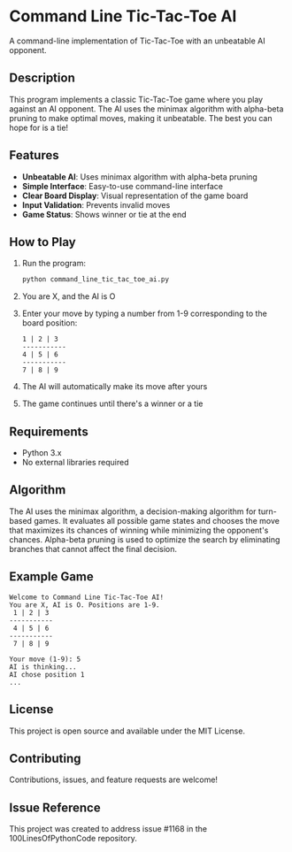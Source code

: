 # Command Line Tic-Tac-Toe AI

A command-line implementation of Tic-Tac-Toe with an unbeatable AI opponent.

## Description

This program implements a classic Tic-Tac-Toe game where you play against an AI opponent. The AI uses the minimax algorithm with alpha-beta pruning to make optimal moves, making it unbeatable. The best you can hope for is a tie!

## Features

- **Unbeatable AI**: Uses minimax algorithm with alpha-beta pruning
- **Simple Interface**: Easy-to-use command-line interface
- **Clear Board Display**: Visual representation of the game board
- **Input Validation**: Prevents invalid moves
- **Game Status**: Shows winner or tie at the end

## How to Play

1. Run the program:
   ```bash
   python command_line_tic_tac_toe_ai.py
   ```

2. You are X, and the AI is O

3. Enter your move by typing a number from 1-9 corresponding to the board position:
   ```
   1 | 2 | 3
   -----------
   4 | 5 | 6
   -----------
   7 | 8 | 9
   ```

4. The AI will automatically make its move after yours

5. The game continues until there's a winner or a tie

## Requirements

- Python 3.x
- No external libraries required

## Algorithm

The AI uses the minimax algorithm, a decision-making algorithm for turn-based games. It evaluates all possible game states and chooses the move that maximizes its chances of winning while minimizing the opponent's chances. Alpha-beta pruning is used to optimize the search by eliminating branches that cannot affect the final decision.

## Example Game

```
Welcome to Command Line Tic-Tac-Toe AI!
You are X, AI is O. Positions are 1-9.
 1 | 2 | 3
-----------
 4 | 5 | 6
-----------
 7 | 8 | 9

Your move (1-9): 5
AI is thinking...
AI chose position 1
...
```

## License

This project is open source and available under the MIT License.

## Contributing

Contributions, issues, and feature requests are welcome!

## Issue Reference

This project was created to address issue #1168 in the 100LinesOfPythonCode repository.
